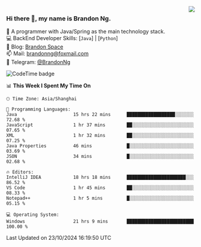 <img  align="right" src="https://github-readme-stats-brandon0824.vercel.app/api/top-langs/?username=brandon0824&layout=compact">

### Hi there 👋, my name is Brandon Ng.

🌱 A programmer with Java/Spring as the main technology stack.  
💻 BackEnd Developer Skills: [`Java`] | [`Python`]  
📝 Blog: [Brandon Space](https://brandonng.tech)  
📫 Mail: brandonng@foxmail.com  
📰 Telegram: [@BrandonNg](https://t.me/BrandonNg24)  

![CodeTime badge](https://img.shields.io/endpoint?style=flat-square&url=https%3A%2F%2Fapi.codetime.dev%2Fshield%3Fid%3D128%26project%3D%26in%3D604800000)

<!--START_SECTION:waka-->
📊 **This Week I Spent My Time On** 

```text
🕑︎ Time Zone: Asia/Shanghai

💬 Programming Languages: 
Java                     15 hrs 22 mins      ██████████████████░░░░░░░   72.68 % 
JavaScript               1 hr 37 mins        ██░░░░░░░░░░░░░░░░░░░░░░░   07.65 % 
XML                      1 hr 32 mins        ██░░░░░░░░░░░░░░░░░░░░░░░   07.25 % 
Java Properties          46 mins             █░░░░░░░░░░░░░░░░░░░░░░░░   03.69 % 
JSON                     34 mins             █░░░░░░░░░░░░░░░░░░░░░░░░   02.68 % 

🔥 Editors: 
IntelliJ IDEA            18 hrs 18 mins      ██████████████████████░░░   86.52 % 
VS Code                  1 hr 45 mins        ██░░░░░░░░░░░░░░░░░░░░░░░   08.33 % 
Notepad++                1 hr 5 mins         █░░░░░░░░░░░░░░░░░░░░░░░░   05.15 % 

💻 Operating System: 
Windows                  21 hrs 9 mins       █████████████████████████   100.00 % 
```


 Last Updated on 23/10/2024 16:19:50 UTC
<!--END_SECTION:waka-->
